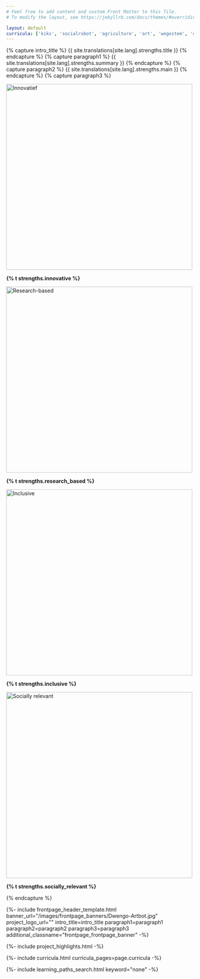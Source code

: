 ```yaml
---
# Feel free to add content and custom Front Matter to this file.
# To modify the layout, see https://jekyllrb.com/docs/themes/#overriding-theme-defaults

layout: default
curricula: ['kiks', 'socialrobot', 'agriculture', 'art', 'wegostem', 'computational_thinking', 'math_with_python', 'python_programming', 'stem', 'care', 'chatbot', 'physical_computing', 'algorithms']
---
```


{% capture intro_title %} {{ site.translations[site.lang].strengths.title }} {% endcapture %}
{% capture paragraph1 %} {{ site.translations[site.lang].strengths.summary }} {% endcapture %}
{% capture paragraph2 %} {{ site.translations[site.lang].strengths.main }} {% endcapture %}
{% capture paragraph3 %} 
<div class="strengths_container">
        <div class="research_component strength-container">
            <p><img src="/images/strengths/value-innovation.png" alt="Innovatief" width="500" height="500"/></p>
            <p><strong>{% t strengths.innovative %}</strong></p>
        </div>
        <div class="research_component strength-container">
            <p><img src="/images/strengths/value-research.png" alt="Research-based" width="500" height="500"/></p>
            <p><strong>{% t strengths.research_based %}</strong></p>
        </div>
        <div class="research_component strength-container">
            <p><img src="/images/strengths/value-inclusion.png" alt="Inclusive" width="500" height="500"/></p>
            <p><strong>{% t strengths.inclusive %}</strong></p>
        </div>
        <div class="research_component strength-container">
            <p><img src="/images/strengths/value-society.png" alt="Socially relevant" width="500" height="500"/></p>
            <p><strong>{% t strengths.socially_relevant %}</strong></p>
        </div>
    </div>
{% endcapture %}


{%- include frontpage_header_template.html banner_url="/images/frontpage_banners/Dwengo-Artbot.jpg" project_logo_url=""
intro_title=intro_title
paragraph1=paragraph1
paragraph2=paragraph2
paragraph3=paragraph3
additional_classname="frontpage_frontpage_banner"
-%}

{%- include project_highlights.html -%}

{%- include curricula.html curricula_pages=page.curricula -%}

{%- include learning_paths_search.html keyword="none" -%}





